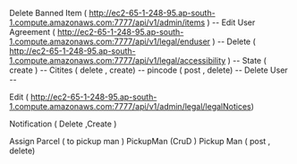 Delete Banned Item ( http://ec2-65-1-248-95.ap-south-1.compute.amazonaws.com:7777/api/v1/admin/items ) --
Edit User Agreement  (  http://ec2-65-1-248-95.ap-south-1.compute.amazonaws.com:7777/api/v1/legal/enduser ) --
Delete ( http://ec2-65-1-248-95.ap-south-1.compute.amazonaws.com:7777/api/v1/legal/accessibility ) --
State ( create ) -- 
Citites ( delete , create) -- 
pincode ( post , delete) --
Delete User --

Edit ( http://ec2-65-1-248-95.ap-south-1.compute.amazonaws.com:7777/api/v1/admin/legal/legalNotices) 



Notification ( Delete  ,Create )



Assign Parcel ( to pickup man )
PickupMan (CruD )
Pickup Man ( post , delete)


